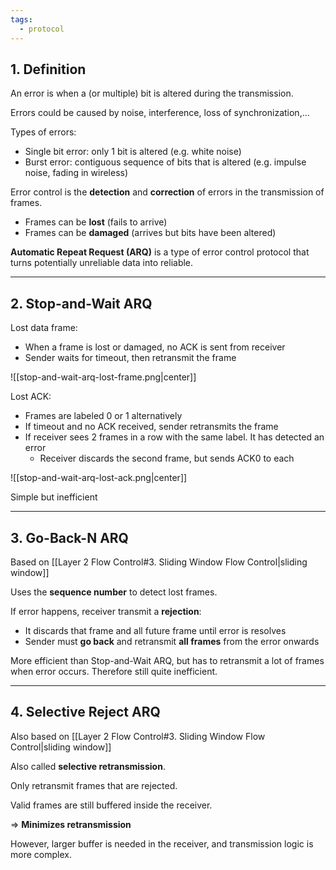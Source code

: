 ```yaml
---
tags:
  - protocol
---
```


## 1. Definition

An error is when a (or multiple) bit is altered during the transmission.

Errors could be caused by noise, interference, loss of synchronization,...

Types of errors:
- Single bit error: only 1 bit is altered (e.g. white noise)
- Burst error: contiguous sequence of bits that is altered (e.g. impulse noise, fading in wireless)

Error control is the **detection** and **correction** of errors in the transmission of frames.
- Frames can be **lost** (fails to arrive)
- Frames can be **damaged** (arrives but bits have been altered)

**Automatic Repeat Request (ARQ)** is a type of error control protocol that turns potentially unreliable data into reliable.

---
## 2. Stop-and-Wait ARQ

Lost data frame:
- When a frame is lost or damaged, no ACK is sent from receiver
- Sender waits for timeout, then retransmit the frame

![[stop-and-wait-arq-lost-frame.png|center]]

Lost ACK:
- Frames are labeled 0 or 1 alternatively
- If timeout and no ACK received, sender retransmits the frame
- If receiver sees 2 frames in a row with the same label. It has detected an error
	- Receiver discards the second frame, but sends ACK0 to each

![[stop-and-wait-arq-lost-ack.png|center]]

Simple but inefficient

---
## 3. Go-Back-N ARQ

Based on [[Layer 2 Flow Control#3. Sliding Window Flow Control|sliding window]]

Uses the **sequence number** to detect lost frames.

If error happens, receiver transmit a **rejection**:
- It discards that frame and all future frame until error is resolves
- Sender must **go back** and retransmit **all frames** from the error onwards

More efficient than Stop-and-Wait ARQ, but has to retransmit a lot of frames when error occurs. Therefore still quite inefficient.

---
## 4. Selective Reject ARQ

Also based on [[Layer 2 Flow Control#3. Sliding Window Flow Control|sliding window]]

Also called **selective retransmission**.

Only retransmit frames that are rejected.

Valid frames are still buffered inside the receiver.

=> **Minimizes retransmission**

However, larger buffer is needed in the receiver, and transmission logic is more complex.